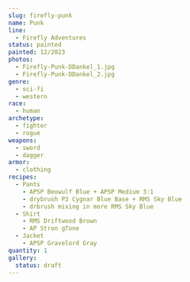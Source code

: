 ```yaml
---
slug: firefly-punk
name: Punk
line:
  - Firefly Adventures
status: painted
painted: 12/2023
photos:
  - Firefly-Punk-DDankel_1.jpg
  - Firefly-Punk-DDankel_2.jpg
genre:
  - sci-fi
  - western
race:
  - human
archetype:
  - fighter
  - rogue
weapons:
  - sword
  - dagger
armor:
  - clothing
recipes:
  - Pants
    - APSP Beowulf Blue + APSP Medium 3:1
    - drybrush P3 Cygnar Blue Base + RMS Sky Blue
    - drbrush mixing in more RMS Sky Blue
  - Shirt
    - RMS Driftwood Brown
    - AP Stron gTone
  - Jacket
    - APSP Gravelord Gray
quantity: 1
gallery:
  status: draft
---
```

